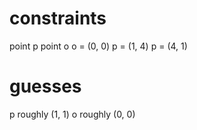 # constraints
point p
point o
o = (0, 0)
p = (1, 4)
p = (4, 1)

# guesses
p roughly (1, 1)
o roughly (0, 0)
